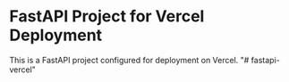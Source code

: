 # FastAPI Project for Vercel Deployment 
This is a FastAPI project configured for deployment on Vercel. 
"# fastapi-vercel" 
